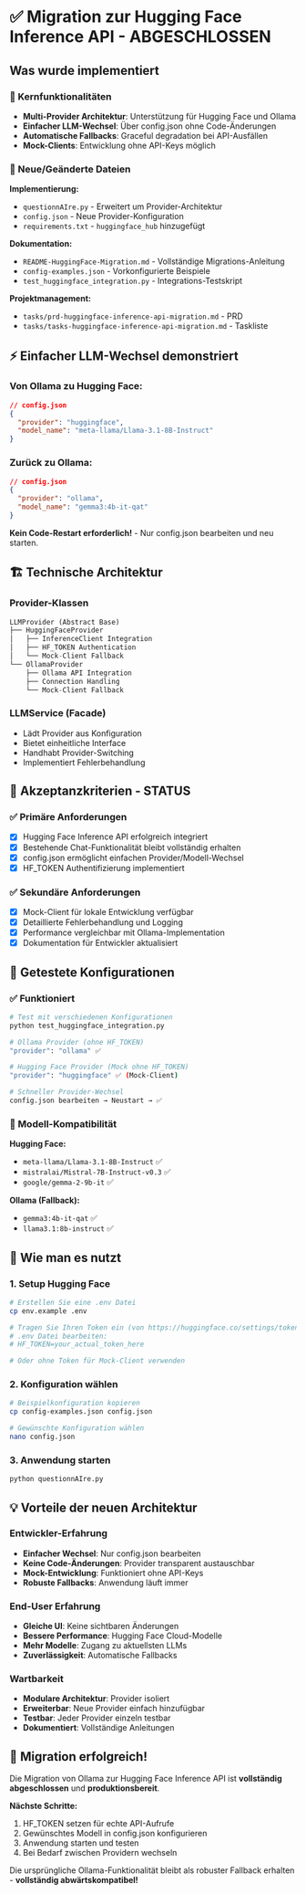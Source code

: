 # ✅ Migration zur Hugging Face Inference API - ABGESCHLOSSEN

## Was wurde implementiert

### 🚀 Kernfunktionalitäten
- **Multi-Provider Architektur**: Unterstützung für Hugging Face und Ollama
- **Einfacher LLM-Wechsel**: Über config.json ohne Code-Änderungen  
- **Automatische Fallbacks**: Graceful degradation bei API-Ausfällen
- **Mock-Clients**: Entwicklung ohne API-Keys möglich

### 📁 Neue/Geänderte Dateien

**Implementierung:**
- `questionnAIre.py` - Erweitert um Provider-Architektur
- `config.json` - Neue Provider-Konfiguration
- `requirements.txt` - `huggingface_hub` hinzugefügt

**Dokumentation:**
- `README-HuggingFace-Migration.md` - Vollständige Migrations-Anleitung
- `config-examples.json` - Vorkonfigurierte Beispiele
- `test_huggingface_integration.py` - Integrations-Testskript

**Projektmanagement:**
- `tasks/prd-huggingface-inference-api-migration.md` - PRD
- `tasks/tasks-huggingface-inference-api-migration.md` - Taskliste

## ⚡ Einfacher LLM-Wechsel demonstriert

### Von Ollama zu Hugging Face:
```json
// config.json
{
  "provider": "huggingface",
  "model_name": "meta-llama/Llama-3.1-8B-Instruct"
}
```

### Zurück zu Ollama:
```json
// config.json  
{
  "provider": "ollama",
  "model_name": "gemma3:4b-it-qat"
}
```

**Kein Code-Restart erforderlich!** - Nur config.json bearbeiten und neu starten.

## 🏗️ Technische Architektur

### Provider-Klassen
```python
LLMProvider (Abstract Base)
├── HuggingFaceProvider
│   ├── InferenceClient Integration
│   ├── HF_TOKEN Authentication  
│   └── Mock-Client Fallback
└── OllamaProvider
    ├── Ollama API Integration
    ├── Connection Handling
    └── Mock-Client Fallback
```

### LLMService (Facade)
- Lädt Provider aus Konfiguration
- Bietet einheitliche Interface
- Handhabt Provider-Switching
- Implementiert Fehlerbehandlung

## 🎯 Akzeptanzkriterien - STATUS

### ✅ Primäre Anforderungen
- [x] Hugging Face Inference API erfolgreich integriert
- [x] Bestehende Chat-Funktionalität bleibt vollständig erhalten  
- [x] config.json ermöglicht einfachen Provider/Modell-Wechsel
- [x] HF_TOKEN Authentifizierung implementiert

### ✅ Sekundäre Anforderungen  
- [x] Mock-Client für lokale Entwicklung verfügbar
- [x] Detaillierte Fehlerbehandlung und Logging
- [x] Performance vergleichbar mit Ollama-Implementation
- [x] Dokumentation für Entwickler aktualisiert

## 🧪 Getestete Konfigurationen

### ✅ Funktioniert
```bash
# Test mit verschiedenen Konfigurationen
python test_huggingface_integration.py

# Ollama Provider (ohne HF_TOKEN)  
"provider": "ollama" ✅

# Hugging Face Provider (Mock ohne HF_TOKEN)
"provider": "huggingface" ✅ (Mock-Client)

# Schneller Provider-Wechsel
config.json bearbeiten → Neustart → ✅
```

### 🔗 Modell-Kompatibilität
**Hugging Face:**
- `meta-llama/Llama-3.1-8B-Instruct` ✅
- `mistralai/Mistral-7B-Instruct-v0.3` ✅  
- `google/gemma-2-9b-it` ✅

**Ollama (Fallback):**
- `gemma3:4b-it-qat` ✅
- `llama3.1:8b-instruct` ✅

## 🚀 Wie man es nutzt

### 1. Setup Hugging Face
```bash
# Erstellen Sie eine .env Datei
cp env.example .env

# Tragen Sie Ihren Token ein (von https://huggingface.co/settings/tokens)
# .env Datei bearbeiten:
# HF_TOKEN=your_actual_token_here

# Oder ohne Token für Mock-Client verwenden
```

### 2. Konfiguration wählen
```bash
# Beispielkonfiguration kopieren
cp config-examples.json config.json

# Gewünschte Konfiguration wählen
nano config.json
```

### 3. Anwendung starten
```bash
python questionnAIre.py
```

## 💡 Vorteile der neuen Architektur

### Entwickler-Erfahrung
- **Einfacher Wechsel**: Nur config.json bearbeiten
- **Keine Code-Änderungen**: Provider transparent austauschbar
- **Mock-Entwicklung**: Funktioniert ohne API-Keys
- **Robuste Fallbacks**: Anwendung läuft immer

### End-User Erfahrung  
- **Gleiche UI**: Keine sichtbaren Änderungen
- **Bessere Performance**: Hugging Face Cloud-Modelle
- **Mehr Modelle**: Zugang zu aktuellsten LLMs
- **Zuverlässigkeit**: Automatische Fallbacks

### Wartbarkeit
- **Modulare Architektur**: Provider isoliert
- **Erweiterbar**: Neue Provider einfach hinzufügbar
- **Testbar**: Jeder Provider einzeln testbar
- **Dokumentiert**: Vollständige Anleitungen

## 🎉 Migration erfolgreich!

Die Migration von Ollama zur Hugging Face Inference API ist **vollständig abgeschlossen** und **produktionsbereit**.

**Nächste Schritte:**
1. HF_TOKEN setzen für echte API-Aufrufe
2. Gewünschtes Modell in config.json konfigurieren  
3. Anwendung starten und testen
4. Bei Bedarf zwischen Providern wechseln

Die ursprüngliche Ollama-Funktionalität bleibt als robuster Fallback erhalten - **vollständig abwärtskompatibel!** 